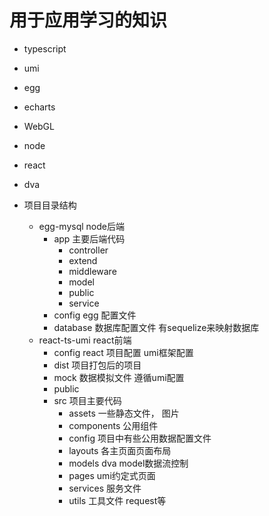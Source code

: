 # 用于应用学习的知识

- typescript
- umi
- egg
- echarts
- WebGL
- node
- react
- dva

- 项目目录结构
  - egg-mysql node后端
    - app  主要后端代码
      - controller
      - extend
      - middleware
      - model
      - public
      - service
    - config  egg 配置文件
    - database 数据库配置文件 有sequelize来映射数据库
  - react-ts-umi react前端
    - config  react 项目配置 umi框架配置
    - dist 项目打包后的项目
    - mock 数据模拟文件 遵循umi配置
    - public
    - src 项目主要代码
      - assets 一些静态文件， 图片
      - components 公用组件
      - config 项目中有些公用数据配置文件
      - layouts 各主页面页面布局
      - models dva model数据流控制
      - pages umi约定式页面
      - services 服务文件
      - utils 工具文件 request等